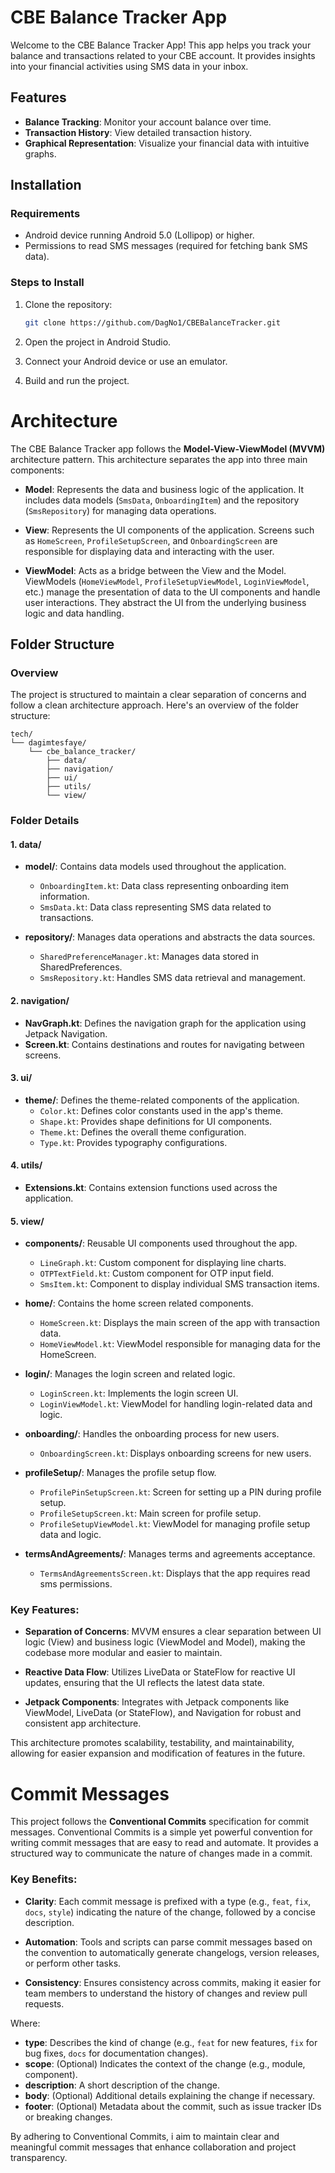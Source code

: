 
# CBE Balance Tracker App

Welcome to the CBE Balance Tracker App! This app helps you track your balance and transactions related to your CBE account. It provides insights into your financial activities using SMS data in your inbox.

## Features

- **Balance Tracking**: Monitor your account balance over time.
- **Transaction History**: View detailed transaction history.
- **Graphical Representation**: Visualize your financial data with intuitive graphs.

## Installation

### Requirements

- Android device running Android 5.0 (Lollipop) or higher.
- Permissions to read SMS messages (required for fetching bank SMS data).

### Steps to Install

1. Clone the repository:

   ```bash
   git clone https://github.com/DagNo1/CBEBalanceTracker.git
   ```

2. Open the project in Android Studio.
3. Connect your Android device or use an emulator.
4. Build and run the project.

# Architecture

The CBE Balance Tracker app follows the **Model-View-ViewModel (MVVM)** architecture pattern. This architecture separates the app into three main components:

- **Model**: Represents the data and business logic of the application. It includes data models (`SmsData`, `OnboardingItem`) and the repository (`SmsRepository`) for managing data operations.

- **View**: Represents the UI components of the application. Screens such as `HomeScreen`, `ProfileSetupScreen`, and `OnboardingScreen` are responsible for displaying data and interacting with the user.

- **ViewModel**: Acts as a bridge between the View and the Model. ViewModels (`HomeViewModel`, `ProfileSetupViewModel`, `LoginViewModel`, etc.) manage the presentation of data to the UI components and handle user interactions. They abstract the UI from the underlying business logic and data handling.


## Folder Structure

### Overview

The project is structured to maintain a clear separation of concerns and follow a clean architecture approach. Here's an overview of the folder structure:

```
tech/
└── dagimtesfaye/
    └── cbe_balance_tracker/
        ├── data/
        ├── navigation/
        ├── ui/
        ├── utils/
        └── view/
```

### Folder Details

#### 1. **data/**

- **model/**: Contains data models used throughout the application.
    - `OnboardingItem.kt`: Data class representing onboarding item information.
    - `SmsData.kt`: Data class representing SMS data related to transactions.

- **repository/**: Manages data operations and abstracts the data sources.
    - `SharedPreferenceManager.kt`: Manages data stored in SharedPreferences.
    - `SmsRepository.kt`: Handles SMS data retrieval and management.

#### 2. **navigation/**

- **NavGraph.kt**: Defines the navigation graph for the application using Jetpack Navigation.
- **Screen.kt**: Contains destinations and routes for navigating between screens.

#### 3. **ui/**

- **theme/**: Defines the theme-related components of the application.
    - `Color.kt`: Defines color constants used in the app's theme.
    - `Shape.kt`: Provides shape definitions for UI components.
    - `Theme.kt`: Defines the overall theme configuration.
    - `Type.kt`: Provides typography configurations.

#### 4. **utils/**

- **Extensions.kt**: Contains extension functions used across the application.

#### 5. **view/**

- **components/**: Reusable UI components used throughout the app.
    - `LineGraph.kt`: Custom component for displaying line charts.
    - `OTPTextField.kt`: Custom component for OTP input field.
    - `SmsItem.kt`: Component to display individual SMS transaction items.

- **home/**: Contains the home screen related components.
    - `HomeScreen.kt`: Displays the main screen of the app with transaction data.
    - `HomeViewModel.kt`: ViewModel responsible for managing data for the HomeScreen.

- **login/**: Manages the login screen and related logic.
    - `LoginScreen.kt`: Implements the login screen UI.
    - `LoginViewModel.kt`: ViewModel for handling login-related data and logic.

- **onboarding/**: Handles the onboarding process for new users.
    - `OnboardingScreen.kt`: Displays onboarding screens for new users.

- **profileSetup/**: Manages the profile setup flow.
    - `ProfilePinSetupScreen.kt`: Screen for setting up a PIN during profile setup.
    - `ProfileSetupScreen.kt`: Main screen for profile setup.
    - `ProfileSetupViewModel.kt`: ViewModel for managing profile setup data and logic.

- **termsAndAgreements/**: Manages terms and agreements acceptance.
    - `TermsAndAgreementsScreen.kt`: Displays that the app requires read sms permissions.

### Key Features:

- **Separation of Concerns**: MVVM ensures a clear separation between UI logic (View) and business logic (ViewModel and Model), making the codebase more modular and easier to maintain.

- **Reactive Data Flow**: Utilizes LiveData or StateFlow for reactive UI updates, ensuring that the UI reflects the latest data state.

- **Jetpack Components**: Integrates with Jetpack components like ViewModel, LiveData (or StateFlow), and Navigation for robust and consistent app architecture.

This architecture promotes scalability, testability, and maintainability, allowing for easier expansion and modification of features in the future.

# Commit Messages

This project follows the **Conventional Commits** specification for commit messages. Conventional Commits is a simple yet powerful convention for writing commit messages that are easy to read and automate. It provides a structured way to communicate the nature of changes made in a commit.

### Key Benefits:

- **Clarity**: Each commit message is prefixed with a type (e.g., `feat`, `fix`, `docs`, `style`) indicating the nature of the change, followed by a concise description.

- **Automation**: Tools and scripts can parse commit messages based on the convention to automatically generate changelogs, version releases, or perform other tasks.

- **Consistency**: Ensures consistency across commits, making it easier for team members to understand the history of changes and review pull requests.

Where:
- **type**: Describes the kind of change (e.g., `feat` for new features, `fix` for bug fixes, `docs` for documentation changes).
- **scope**: (Optional) Indicates the context of the change (e.g., module, component).
- **description**: A short description of the change.
- **body**: (Optional) Additional details explaining the change if necessary.
- **footer**: (Optional) Metadata about the commit, such as issue tracker IDs or breaking changes.

By adhering to Conventional Commits, i aim to maintain clear and meaningful commit messages that enhance collaboration and project transparency.

